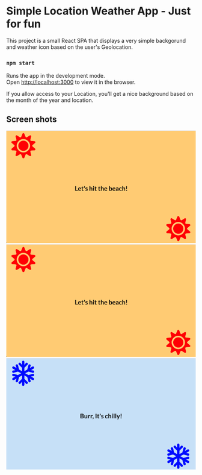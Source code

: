 # Simple Location Weather App - Just for fun

This project is a small React SPA that displays a very simple backgorund and weather icon based on the user's Geolocation.

### `npm start`

Runs the app in the development mode.<br>
Open [http://localhost:3000](http://localhost:3000) to view it in the browser.

If you allow access to your Location, you'll get a nice background based on the month of the year and location.

## Screen shots

!["Basic Spinner"](https://github.com/rafrocha/react-simple-weather/blob/master/public/img/Screen%20Shot%202019-04-03%20at%2010.54.42%20PM.png?raw=true)
!["Summer"](https://github.com/rafrocha/react-simple-weather/blob/master/public/img/Screen%20Shot%202019-04-03%20at%2010.54.42%20PM.png?raw=true)
!["Winter"](https://github.com/rafrocha/react-simple-weather/blob/master/public/img/Screen%20Shot%202019-04-03%20at%2010.55.29%20PM.png?raw=true)

